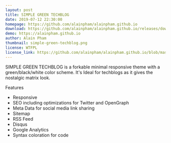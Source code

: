 ```yaml
---
layout: post
title: SIMPLE GREEN TECHBLOG
date: 2019-07-12 22:30:00
homepage: https://github.com/alainpham/alainpham.github.io
download: https://github.com/alainpham/alainpham.github.io/releases/download/0.1.0/simple.green.techblog.zip
demo: https://alainpham.github.io
author: Alain Pham
thumbnail: simple-green-techblog.png
license: WTFPL
license_link: https://github.com/alainpham/alainpham.github.io/blob/master/LICENSE
---
```


SIMPLE GREEN TECHBLOG is a forkable minimal responsive theme with a green/black/white color scheme.
It's Ideal for techblogs as it gives the nostalgic matrix look.

Features

- Responsive
- SEO including optimizations for Twitter and OpenGraph
- Meta Data for social media link sharing
- Sitemap
- RSS Feed
- Disqus
- Google Analytics
- Syntax coloration for code
